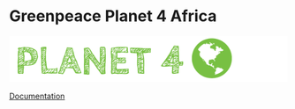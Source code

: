 # Greenpeace Planet 4 Africa

![Planet4](./planet4.png)

[Documentation](https://support.greenpeace.org/planet4/nro-customization/deployment)
